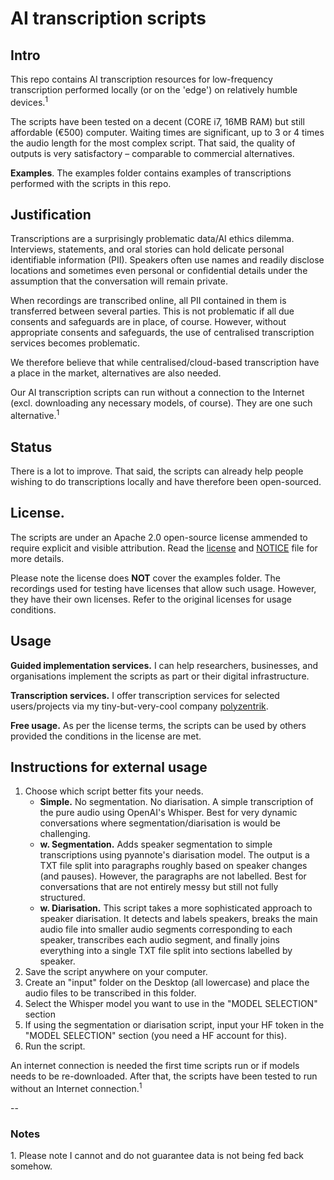 # AI transcription scripts

## Intro
This repo contains AI transcription resources for low-frequency transcription performed locally (or on the 'edge') on relatively humble devices.<sup>1</sup>

The scripts have been tested on a decent (CORE i7, 16MB RAM) but still affordable (€500) computer. Waiting times are significant, up to 3 or 4 times the audio length for the most complex script. That said, the quality of outputs is very satisfactory – comparable to commercial alternatives.

**Examples**. The examples folder contains examples of transcriptions performed with the scripts in this repo.

## Justification
Transcriptions are a surprisingly problematic data/AI ethics dilemma. Interviews, statements, and oral stories can hold delicate personal identifiable information (PII). Speakers often use names and readily disclose locations and sometimes even personal or confidential details under the assumption that the conversation will remain private.

When recordings are transcribed online, all PII contained in them is transferred between several parties. This is not problematic if all due consents and safeguards are in place, of course. However, without appropriate consents and safeguards, the use of centralised transcription services becomes problematic.

We therefore believe that while centralised/cloud-based transcription have a place in the market, alternatives are also needed.

Our AI transcription scripts can run without a connection to the Internet (excl. downloading any necessary models, of course). They are one such alternative.<sup>1<sup>

## Status
There is a lot to improve. That said, the scripts can already help people wishing to do transcriptions locally and have therefore been open-sourced.

## License.
The scripts are under an Apache 2.0 open-source license ammended to require explicit and visible attribution. Read the [license](LICENSE-2.0.txt) and [NOTICE](NOTICE.txt) file for more details. 

Please note the license does **NOT** cover the examples folder. The recordings used for testing have licenses that allow such usage. However, they have their own licenses. Refer to the original licenses for usage conditions.

## Usage
**Guided implementation services.** I can help researchers, businesses, and organisations implement the scripts as part or their digital infrastructure.

**Transcription services.** I offer transcription services for selected users/projects via my tiny-but-very-cool company [polyzentrik](https://www.polyzentrik.com/).

**Free usage.** As per the license terms, the scripts can be used by others provided the conditions in the license are met. 

## Instructions for external usage
1. Choose which script better fits your needs.
   * **Simple.** No segmentation. No diarisation. A simple transcription of the pure audio using OpenAI's Whisper. Best for very dynamic conversations where segmentation/diarisation is would be challenging. 
   * **w. Segmentation.** Adds speaker segmentation to simple transcriptions using pyannote's diarisation model. The output is a TXT file split into paragraphs roughly based on speaker changes (and pauses). However, the paragraphs are not labelled. Best for conversations that are not entirely messy but still not fully structured.
   * **w. Diarisation.** This script takes a more sophisticated approach to speaker diarisation. It detects and labels speakers, breaks the main audio file into smaller audio segments corresponding to each speaker, transcribes each audio segment, and finally joins everything into a single TXT file split into sections labelled by speaker.
2. Save the script anywhere on your computer.
3. Create an "input" folder on the Desktop (all lowercase) and place the audio files to be transcribed in this folder.
4. Select the Whisper model you want to use in the "MODEL SELECTION" section
5. If using the segmentation or diarisation script, input your HF token in the "MODEL SELECTION" section (you need a HF account for this).
7. Run the script.

An internet connection is needed the first time scripts run or if models needs to be re-downloaded. After that, the scripts have been tested to run without an Internet connection.<sup>1</sup>

--
### Notes
<p>1. Please note I cannot and do not guarantee data is not being fed back somehow.</p>

